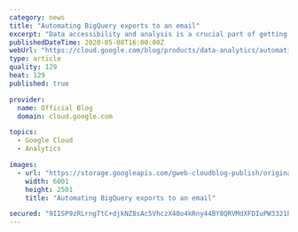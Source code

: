 ```yaml
---
category: news
title: "Automating BigQuery exports to an email"
excerpt: "Data accessibility and analysis is a crucial part of getting value from your data. While there are many methods to view data when it comes to BigQuery, one common way is to export query results as an email on a scheduled basis. This lets end users get an email with a link to the most recent query results,"
publishedDateTime: 2020-05-08T16:00:00Z
webUrl: "https://cloud.google.com/blog/products/data-analytics/automating-bigquery-exports-to-an-email/"
type: article
quality: 129
heat: 129
published: true

provider:
  name: Official Blog
  domain: cloud.google.com

topics:
  - Google Cloud
  - Analytics

images:
  - url: "https://storage.googleapis.com/gweb-cloudblog-publish/original_images/Google_Cloud_BigQuery_KHi78bE.jpg"
    width: 6001
    height: 2501
    title: "Automating BigQuery exports to an email"

secured: "9IISP9zRLrngTtC+djkNZ8sAc5VhczX40o4kRny44BY8QRVMdXFDIuPW3321hK/qUB2gCLao+bgzZD+ymC48HHsMk/LsDcZxoEMr557IkWLMRUTpp7OtAqN8PMx47TEEax64W8lMINFQrnDY8VfQgATMctpzNGaD0kehUzpkbBiz1nykMaY2leJzTXSrqAgrg3d+te0Dd5IU33/YImchcDjIy3KRHxes+Wfiq0w6iK4M53uMvB2lkyi6VXVu14gRSxonEfwFZWWw9y8k0Zk0wrw6oQaGNW6lyIZ5UE7fdNv6Vcv5dizCEjzKKBNGYkMrAP35wYmnphckErch4WKWkQ==;xenEZ34GJv3VOPhHyx8RAw=="
---
```


